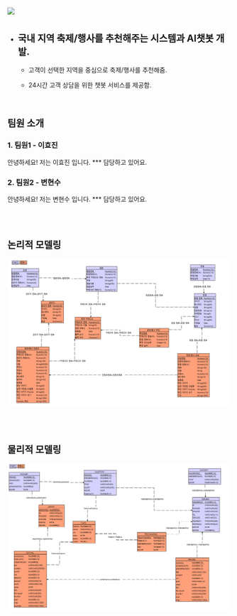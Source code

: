 # <img src="https://capsule-render.vercel.app/api?type=waving&color=auto&height=200&section=header&text=team1_v3sbm3c&fontSize=90" />
- ## 국내 지역 축제/행사를 추천해주는 시스템과 AI챗봇 개발.

    - 고객이 선택한 지역을 중심으로 축제/행사를 추천해줌.

    - 24시간 고객 상담을 위한 챗봇 서비스를 제공함.
<br>

## 팀원 소개

### 1. 팀원1 - 이효진
안녕하세요! 저는 이효진 입니다. *** 담당하고 있어요. 

### 2. 팀원2 - 변현수
안녕하세요! 저는 변현수 입니다. *** 담당하고 있어요.

<br><br>
## 논리적 모델링
![ex_screenshot](./img/스크린샷1.png)

<br><br>
## 물리적 모델링
![ex_screenshot](./img/스크린샷2.png)
 
